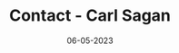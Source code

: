---
layout: none
title: "Contact - Carl Sagan"
img: assets/img/covers/OL23258017M-M.jpg
date: 06-05-2023
category: Fiction
redirect: https://www.goodreads.com/book/show/61666.Contact
---